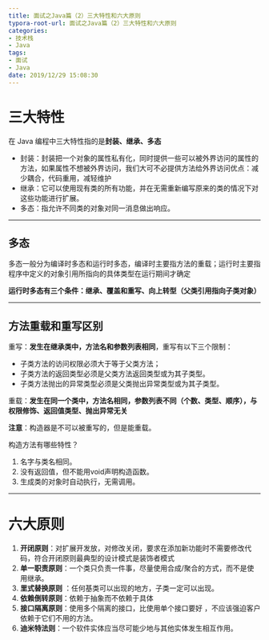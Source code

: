 ```yaml
---
title: 面试之Java篇（2）三大特性和六大原则
typora-root-url: 面试之Java篇（2）三大特性和六大原则
categories:
- 技术栈
- Java
tags:
- 面试
- Java
date: 2019/12/29 15:08:30
---
```




# 三大特性

在 Java 编程中三大特性指的是**封装、继承、多态**

*   封装：封装把一个对象的属性私有化，同时提供一些可以被外界访问的属性的方法，如果属性不想被外界访问，我们大可不必提供方法给外界访问优点：减少耦合，代码重用，减轻维护
*   继承：它可以使用现有类的所有功能，并在无需重新编写原来的类的情况下对这些功能进行扩展。
*   多态：指允许不同类的对象对同一消息做出响应。



---

## 多态

多态一般分为编译时多态和运行时多态，编译时主要指方法的重载；运行时主要指程序中定义的对象引用所指向的具体类型在运行期间才确定

**运行时多态有三个条件：继承、覆盖和重写、向上转型（父类引用指向子类对象）**

---

## 方法重载和重写区别

重写：**发生在继承类中，方法名和参数列表相同**，重写有以下三个限制：

*   子类方法的访问权限必须大于等于父类方法；
*   子类方法的返回类型必须是父类方法返回类型或为其子类型。
*   子类方法抛出的异常类型必须是父类抛出异常类型或为其子类型。

重载：**发生在同一个类中，方法名相同，参数列表不同（个数、类型、顺序），与权限修饰、返回值类型、抛出异常无关**



**注意**：构造器是不可以被重写的，但是能重载。

构造方法有哪些特性？

1.  名字与类名相同。
2.  没有返回值，但不能用void声明构造函数。
3.  生成类的对象时自动执行，无需调用。

---

# 六大原则

1.  **开闭原则**：对扩展开发放，对修改关闭，要求在添加新功能时不需要修改代码，符合开闭原则最典型的设计模式是装饰者模式
2.  **单一职责原则**：一个类只负责一件事，尽量使用合成/聚合的方式，而不是使用继承。
3.  **里式替换原则** ：任何基类可以出现的地方，子类一定可以出现。
4.  **依赖倒转原则**：依赖于抽象而不依赖于具体
5.  **接口隔离原则**：使用多个隔离的接口，比使用单个接口要好 ，不应该强迫客户依赖于它们不用的方法。
6.  **迪米特法则**：一个软件实体应当尽可能少地与其他实体发生相互作用。



